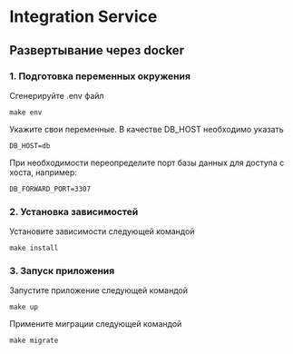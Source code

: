 # Integration Service

## Развертывание через docker

### 1. Подготовка переменных окружения
Сгенерируйте .env файл
```shell
make env
```
Укажите свои переменные. В качестве DB_HOST необходимо указать
```dotenv
DB_HOST=db
```
При необходимости переопределите порт базы данных для доступа с хоста, например:
```dotenv
DB_FORWARD_PORT=3307
```

### 2. Установка зависимостей
Установите зависимости следующей командой
```shell
make install
```

### 3. Запуск приложения
Запустите приложение следующей командой
```shell
make up
```
Примените миграции следующей командой
```shell
make migrate
```
